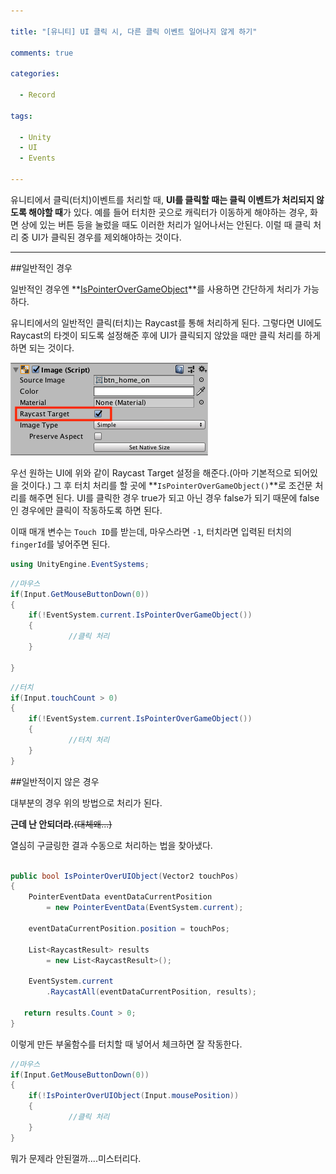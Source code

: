 ```yaml
---

title: "[유니티] UI 클릭 시, 다른 클릭 이벤트 일어나지 않게 하기"

comments: true

categories:

  - Record

tags:

  - Unity
  - UI
  - Events

---
```




유니티에서 클릭(터치)이벤트를 처리할 때, **UI를 클릭할 때는 클릭 이벤트가 처리되지 않도록 해야할 때**가 있다. 예를 들어 터치한 곳으로 캐릭터가 이동하게 해야하는 경우, 화면 상에 있는 버튼 등을 눌렀을 때도 이러한 처리가 일어나서는 안된다. 이럴 때 클릭 처리 중 UI가 클릭된 경우를 제외해야하는 것이다.

---


##일반적인 경우

일반적인 경우엔 **[IsPointerOverGameObject](https://docs.unity3d.com/ScriptReference/EventSystems.EventSystem.IsPointerOverGameObject.html)**를 사용하면 간단하게 처리가 가능하다.


유니티에서의 일반적인 클릭(터치)는 Raycast를 통해 처리하게 된다. 그렇다면 UI에도 Raycast의 타겟이 되도록 설정해준 후에 UI가 클릭되지 않았을 때만 클릭 처리를 하게 하면 되는 것이다.


![Raycast 타겟 설정](/assets/images/posts/2018-07-18-block-event-when-ui-click/01.png)


우선 원하는 UI에 위와 같이 Raycast Target 설정을 해준다.(아마 기본적으로 되어있을 것이다.) 그 후 터치 처리를 할 곳에 **`IsPointerOverGameObject()`**로 조건문 처리를 해주면 된다. UI를 클릭한 경우 true가 되고 아닌 경우 false가 되기 때문에 false인 경우에만 클릭이 작동하도록 하면 된다.

이때 매개 변수는 `Touch ID`를 받는데, 마우스라면 `-1`, 터치라면 입력된 터치의 `fingerId`를 넣어주면 된다.


```cs
using UnityEngine.EventSystems; 
```
```cs
//마우스 
if(Input.GetMouseButtonDown(0)) 
{
	if(!EventSystem.current.IsPointerOverGameObject())
	{  
	         //클릭 처리
	}
	
}
```
```cs
//터치
if(Input.touchCount > 0)
{
	if(!EventSystem.current.IsPointerOverGameObject())
	{  
	         //터치 처리
	}
}

```

##일반적이지 않은 경우

대부분의 경우 위의 방법으로 처리가 된다.

**근데 난 안되더라.**~~(대체왜...)~~

열심히 구글링한 결과 수동으로 처리하는 법을 찾아냈다.

```cs

public bool IsPointerOverUIObject(Vector2 touchPos)
{
    PointerEventData eventDataCurrentPosition 
    	= new PointerEventData(EventSystem.current);
    
    eventDataCurrentPosition.position = touchPos;
    
    List<RaycastResult> results 
    	= new List<RaycastResult>();
    	
	EventSystem.current
 		.RaycastAll(eventDataCurrentPosition, results);
 		
   return results.Count > 0;
} 

```

이렇게 만든 부울함수를 터치할 때 넣어서 체크하면 잘 작동한다.

```cs
//마우스 
if(Input.GetMouseButtonDown(0)) 
{
	if(!IsPointerOverUIObject(Input.mousePosition))
	{  
	         //클릭 처리
	}
}
```

뭐가 문제라 안된껄까....미스터리다.